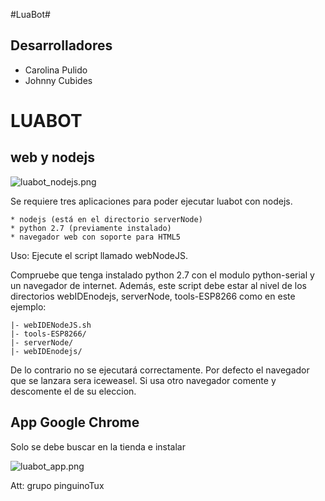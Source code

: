 #LuaBot#

## Desarrolladores ##

* Carolina Pulido
* Johnny Cubides

# LUABOT #

## web y nodejs ##

![luabot_nodejs.png](https://bitbucket.org/repo/zbxzr5/images/2923158634-luabot_nodejs.png)

Se requiere tres aplicaciones para poder ejecutar luabot con 
nodejs.
 
	* nodejs (está en el directorio serverNode)
	* python 2.7 (previamente instalado)
	* navegador web con soporte para HTML5

Uso:
Ejecute el script llamado webNodeJS.

Compruebe que tenga instalado python 2.7 con el modulo python-serial y un navegador de internet.
Además, este script debe estar al nivel de los directorios webIDEnodejs, serverNode, tools-ESP8266 como en este ejemplo:

```
|- webIDENodeJS.sh
|- tools-ESP8266/
|- serverNode/
|- webIDEnodejs/
```
De lo contrario no se ejecutará correctamente.
Por defecto el navegador que se lanzara sera iceweasel. Si usa 
otro navegador comente y descomente el de su eleccion.

## App Google Chrome ##

Solo se debe buscar en la tienda e instalar

![luabot_app.png](https://bitbucket.org/repo/zbxzr5/images/3758267904-luabot_app.png)


Att: grupo pinguinoTux
